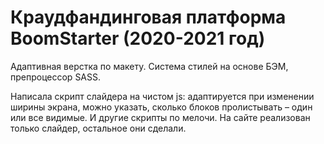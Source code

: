 # Краудфандинговая платформа BoomStarter (2020-2021 год)

Адаптивная верстка по макету. Система стилей на основе БЭМ, препроцессор SASS.

Написала скрипт слайдера на чистом js: адаптируется при изменении ширины экрана, можно указать, сколько блоков пролистывать – один или все видимые. И другие скрипты по мелочи. На сайте реализован только слайдер, остальное они сделали.
